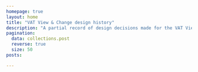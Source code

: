 ```yaml
---
homepage: true
layout: home
title: "VAT View & Change design history"
description: "A partial record of design decisions made for the VAT View & Change service, based on the available handover documentation from previous contributors"
pagination:
  data: collections.post
  reverse: true
  size: 50
posts:

---
```

